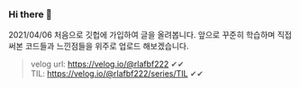 ### Hi there 👋
2021/04/06 처음으로 깃헙에 가입하여 글을 올려봅니다.
앞으로 꾸준히 학습하며 직접 써본 코드들과 느낀점들을 위주로 업로드 해보겠습니다.  

>velog url: https://velog.io/@rlafbf222 ✔✔</br> 
TIL: https://velog.io/@rlafbf222/series/TIL ✔✔
